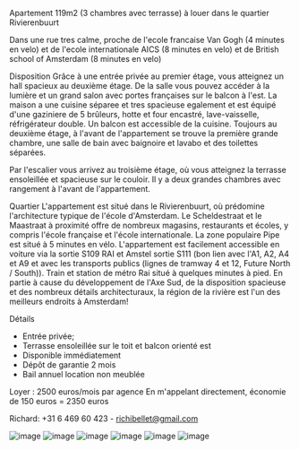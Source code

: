 Apartement 119m2 (3 chambres avec terrasse) à louer dans le quartier Rivierenbuurt 

Dans une rue tres calme, proche de l'ecole francaise Van Gogh (4 minutes en velo) et de l'ecole internationale AICS (8 minutes en velo) et de British school of Amsterdam (8 minutes en velo)


Disposition
Grâce à une entrée privée au premier étage, vous atteignez un hall spacieux au deuxième étage. De la salle vous pouvez accéder à la lumière et un grand salon avec portes françaises sur le balcon à l'est. La maison a une cuisine séparee et tres spacieuse egalement et est équipé d'une gaziniere de 5 brûleurs, hotte et four encastré, lave-vaisselle, réfrigérateur double. Un balcon est accessible de la cuisine. Toujours au deuxième étage, à l'avant de l'appartement se trouve la première grande chambre, une salle de bain avec baignoire et lavabo et des toilettes séparées.

Par l'escalier vous arrivez au troisième étage, où vous atteignez la terrasse ensoleillée et spacieuse sur le couloir. Il y a deux grandes chambres avec rangement à l'avant de l'appartement.

Quartier
L'appartement est situé dans le Rivierenbuurt, où prédomine l'architecture typique de l'école d'Amsterdam. Le Scheldestraat et le Maastraat à proximité offre de nombreux magasins, restaurants et écoles, y compris l'école française et l'école internationale. La zone populaire Pipe est situé à 5 minutes en vélo. L'appartement est facilement accessible en voiture via la sortie S109 RAI et Amstel sortie S111 (bon lien avec l'A1, A2, A4 et A9 et avec les transports publics (lignes de tramway 4 et 12, Future North / South)). Train et station de métro Rai situé à quelques minutes à pied. En partie à cause du développement de l'Axe Sud, de la disposition spacieuse et des nombreux détails architecturaux, la région de la rivière est l'un des meilleurs endroits à Amsterdam!

Détails
- Entrée privée;
- Terrasse ensoleillée sur le toit et balcon orienté est
- Disponible immédiatement
- Dépôt de garantie 2 mois 
- Bail annuel location non meublée

Loyer : 2500 euros/mois par agence
En m'appelant directement, économie de 150 euros = 2350 euros

Richard: +31 6 469 60 423 - richibellet@gmail.com

![image](https://cloud.githubusercontent.com/assets/13346984/21743022/7ce62b32-d4fa-11e6-8d94-8cc084791833.png)
![image](https://cloud.githubusercontent.com/assets/13346984/21743092/74b9a776-d4fb-11e6-90dc-1ee7c355350c.png)
![image](https://cloud.githubusercontent.com/assets/13346984/21743111/f0704e7e-d4fb-11e6-8124-fdbc24123144.png)
![image](https://cloud.githubusercontent.com/assets/13346984/21743141/8362c9e6-d4fc-11e6-925e-fd7f83fe47f7.png)
![image](https://cloud.githubusercontent.com/assets/13346984/21743172/09605388-d4fd-11e6-92c2-a7c0834225c9.png)
![image](https://cloud.githubusercontent.com/assets/13346984/21743179/3916bb4e-d4fd-11e6-936b-7972c1d33d72.png)

